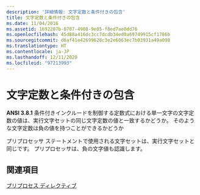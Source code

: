 ```yaml
---
description: '詳細情報: 文字定数と条件付きの包含'
title: 文字定数と条件付きの包含
ms.date: 11/04/2016
ms.assetid: 1692207b-0707-4908-9e05-f8ed7ae0dd76
ms.openlocfilehash: 45d88a416dc3cc7dcdb34ed0a69749915cf1786b
ms.sourcegitcommit: d6af41e42699628c3e2e6063ec7b03931a49a098
ms.translationtype: HT
ms.contentlocale: ja-JP
ms.lasthandoff: 12/11/2020
ms.locfileid: "97213993"
---
```

# <a name="character-constants-and-conditional-inclusion"></a>文字定数と条件付きの包含

**ANSI 3.8.1** 条件付きインクルードを制御する定数式における単一文字の文字定数の値は、実行文字セットの同じ文字定数の値と一致するかどうか。 そのような文字定数は負の値を持つことができるかどうか

プリプロセッサ ステートメントで使用される文字セットは、実行文字セットと同じです。 プリプロセッサは、負の文字値も認識します。

## <a name="see-also"></a>関連項目

[プリプロセス ディレクティブ](../c-language/preprocessing-directives.md)
